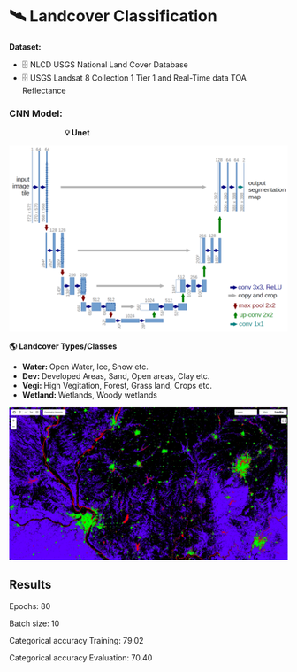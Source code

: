 # 🛰️ Landcover Classification

<b>Dataset:</b> 
<ul>
	<li>🗄️ NLCD USGS National Land Cover Database</li>
	<li>🗄️ USGS Landsat 8 Collection 1 Tier 1 and Real-Time data TOA Reflectance</li>
</ul>

<span><h3 style="disple:inline;">CNN Model: </h3><b style="margin:100px">💡 Unet</b></span>

<img src="./images/unet.png">

<b>🌎 Landcover Types/Classes</b>
<ul>
	<li><b>Water: </b>Open Water, Ice, Snow etc.</li>
	<li><b>Dev: </b>Developed Areas, Sand, Open areas, Clay etc.</li>
	<li><b>Vegi: </b>High Vegitation, Forest, Grass land, Crops etc.</li>
	<li><b>Wetland: </b>Wetlands, Woody wetlands</li>

</ul>
<img src="./images/landcover.png">
<h2>Results</h2>
<p>Epochs: 80</p>
<p>Batch size: 10</p>
<p>Categorical accuracy Training: 79.02</p>
<p>Categorical accuracy Evaluation: 70.40</p>